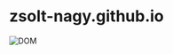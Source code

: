 # zsolt-nagy.github.io

![DOM](https://user-images.githubusercontent.com/2752156/90942671-140d0600-e417-11ea-9358-3e7cbe79e6f8.jpg)
